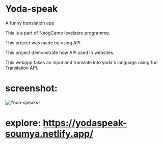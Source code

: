 # Yoda-speak
A funny translation app

This is a part of NeogCamp levelzero programme.

This project was made by using API

This project demonstrate how API used in websites.

This webapp takes an input and translate into yoda's language using fun Translation API.

# screenshot:

![Yoda-speaks-](https://user-images.githubusercontent.com/91987369/205279884-10be0ce7-80af-4d57-9cd1-c9f011c2cb7e.png)

# explore: https://yodaspeak-soumya.netlify.app/
